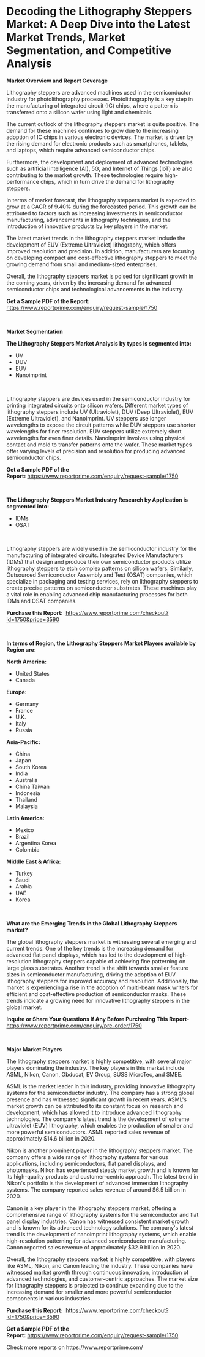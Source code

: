 <p><h1>Decoding the Lithography Steppers Market: A Deep Dive into the Latest Market Trends, Market Segmentation, and Competitive Analysis</h1></p><p><strong>Market Overview and Report Coverage</strong></p>
<p><p>Lithography steppers are advanced machines used in the semiconductor industry for photolithography processes. Photolithography is a key step in the manufacturing of integrated circuit (IC) chips, where a pattern is transferred onto a silicon wafer using light and chemicals.</p><p>The current outlook of the lithography steppers market is quite positive. The demand for these machines continues to grow due to the increasing adoption of IC chips in various electronic devices. The market is driven by the rising demand for electronic products such as smartphones, tablets, and laptops, which require advanced semiconductor chips.</p><p>Furthermore, the development and deployment of advanced technologies such as artificial intelligence (AI), 5G, and Internet of Things (IoT) are also contributing to the market growth. These technologies require high-performance chips, which in turn drive the demand for lithography steppers.</p><p>In terms of market forecast, the lithography steppers market is expected to grow at a CAGR of 9.40% during the forecasted period. This growth can be attributed to factors such as increasing investments in semiconductor manufacturing, advancements in lithography techniques, and the introduction of innovative products by key players in the market.</p><p>The latest market trends in the lithography steppers market include the development of EUV (Extreme Ultraviolet) lithography, which offers improved resolution and precision. In addition, manufacturers are focusing on developing compact and cost-effective lithography steppers to meet the growing demand from small and medium-sized enterprises.</p><p>Overall, the lithography steppers market is poised for significant growth in the coming years, driven by the increasing demand for advanced semiconductor chips and technological advancements in the industry.</p></p>
<p><strong>Get a Sample PDF of the Report:</strong> <a href="https://www.reportprime.com/enquiry/request-sample/1750">https://www.reportprime.com/enquiry/request-sample/1750</a></p>
<p>&nbsp;</p>
<p><strong>Market Segmentation</strong></p>
<p><strong>The Lithography Steppers Market Analysis by types is segmented into:</strong></p>
<p><ul><li>UV</li><li>DUV</li><li>EUV</li><li>Nanoimprint</li></ul></p>
<p>&nbsp;</p>
<p><p>Lithography steppers are devices used in the semiconductor industry for printing integrated circuits onto silicon wafers. Different market types of lithography steppers include UV (Ultraviolet), DUV (Deep Ultraviolet), EUV (Extreme Ultraviolet), and Nanoimprint. UV steppers use longer wavelengths to expose the circuit patterns while DUV steppers use shorter wavelengths for finer resolution. EUV steppers utilize extremely short wavelengths for even finer details. Nanoimprint involves using physical contact and mold to transfer patterns onto the wafer. These market types offer varying levels of precision and resolution for producing advanced semiconductor chips.</p></p>
<p><strong>Get a Sample PDF of the Report:</strong>&nbsp;<a href="https://www.reportprime.com/enquiry/request-sample/1750">https://www.reportprime.com/enquiry/request-sample/1750</a></p>
<p>&nbsp;</p>
<p><strong>The Lithography Steppers Market Industry Research by Application is segmented into:</strong></p>
<p><ul><li>IDMs</li><li>OSAT</li></ul></p>
<p>&nbsp;</p>
<p><p>Lithography steppers are widely used in the semiconductor industry for the manufacturing of integrated circuits. Integrated Device Manufacturers (IDMs) that design and produce their own semiconductor products utilize lithography steppers to etch complex patterns on silicon wafers. Similarly, Outsourced Semiconductor Assembly and Test (OSAT) companies, which specialize in packaging and testing services, rely on lithography steppers to create precise patterns on semiconductor substrates. These machines play a vital role in enabling advanced chip manufacturing processes for both IDMs and OSAT companies.</p></p>
<p><strong>Purchase this Report:</strong>&nbsp; <a href="https://www.reportprime.com/checkout?id=1750&price=3590">https://www.reportprime.com/checkout?id=1750&price=3590</a></p>
<p>&nbsp;</p>
<p><strong>In terms of Region, the Lithography Steppers Market Players available by Region are:</strong></p>
<p>
    <p> <strong> North America: </strong>
        <ul>
            <li>United States</li>
            <li>Canada</li>
        </ul>
        </p> 
    <p> <strong> Europe: </strong>
        <ul>
            <li>Germany</li>
            <li>France</li>
            <li>U.K.</li>
            <li>Italy</li>
            <li>Russia</li>
        </ul>
        </p> 
    <p> <strong> Asia-Pacific: </strong>
        <ul>
            <li>China</li>
            <li>Japan</li>
            <li>South Korea</li>
            <li>India</li>
            <li>Australia</li>
            <li>China Taiwan</li>
            <li>Indonesia</li>
            <li>Thailand</li>
            <li>Malaysia</li>
        </ul>
        </p> 
    <p> <strong> Latin America: </strong>
        <ul>
            <li>Mexico</li>
            <li>Brazil</li>
            <li>Argentina Korea</li>
            <li>Colombia</li>
        </ul>
        </p> 
    <p> <strong> Middle East & Africa: </strong>
        <ul>
            <li>Turkey</li>
            <li>Saudi</li>
            <li>Arabia</li>
            <li>UAE</li>
            <li>Korea</li>
        </ul>
    </p>
    </p>
<p>&nbsp;</p>
<p><strong>What are the Emerging Trends in the Global Lithography Steppers market?</strong></p>
<p><p>The global lithography steppers market is witnessing several emerging and current trends. One of the key trends is the increasing demand for advanced flat panel displays, which has led to the development of high-resolution lithography steppers capable of achieving fine patterning on large glass substrates. Another trend is the shift towards smaller feature sizes in semiconductor manufacturing, driving the adoption of EUV lithography steppers for improved accuracy and resolution. Additionally, the market is experiencing a rise in the adoption of multi-beam mask writers for efficient and cost-effective production of semiconductor masks. These trends indicate a growing need for innovative lithography steppers in the global market.</p></p>
<p><strong>Inquire or Share Your Questions If Any Before Purchasing This Report</strong>- <a href="https://www.reportprime.com/enquiry/pre-order/1750">https://www.reportprime.com/enquiry/pre-order/1750</a></p>
<p>&nbsp;</p>
<p><strong>Major Market Players</strong></p>
<p><p>The lithography steppers market is highly competitive, with several major players dominating the industry. The key players in this market include ASML, Nikon, Canon, Obducat, EV Group, SUSS MicroTec, and SMEE.</p><p>ASML is the market leader in this industry, providing innovative lithography systems for the semiconductor industry. The company has a strong global presence and has witnessed significant growth in recent years. ASML's market growth can be attributed to its constant focus on research and development, which has allowed it to introduce advanced lithography technologies. The company's latest trend is the development of extreme ultraviolet (EUV) lithography, which enables the production of smaller and more powerful semiconductors. ASML reported sales revenue of approximately $14.6 billion in 2020.</p><p>Nikon is another prominent player in the lithography steppers market. The company offers a wide range of lithography systems for various applications, including semiconductors, flat panel displays, and photomasks. Nikon has experienced steady market growth and is known for its high-quality products and customer-centric approach. The latest trend in Nikon's portfolio is the development of advanced immersion lithography systems. The company reported sales revenue of around $6.5 billion in 2020.</p><p>Canon is a key player in the lithography steppers market, offering a comprehensive range of lithography systems for the semiconductor and flat panel display industries. Canon has witnessed consistent market growth and is known for its advanced technology solutions. The company's latest trend is the development of nanoimprint lithography systems, which enable high-resolution patterning for advanced semiconductor manufacturing. Canon reported sales revenue of approximately $32.9 billion in 2020.</p><p>Overall, the lithography steppers market is highly competitive, with players like ASML, Nikon, and Canon leading the industry. These companies have witnessed market growth through continuous innovation, introduction of advanced technologies, and customer-centric approaches. The market size for lithography steppers is projected to continue expanding due to the increasing demand for smaller and more powerful semiconductor components in various industries.</p></p>
<p><strong>Purchase this Report:</strong>&nbsp;&nbsp;<a href="https://www.reportprime.com/checkout?id=1750&price=3590">https://www.reportprime.com/checkout?id=1750&price=3590</a></p>
<p></p>
<p><strong>Get a Sample PDF of the Report:</strong>&nbsp;<a href="https://www.reportprime.com/enquiry/request-sample/1750">https://www.reportprime.com/enquiry/request-sample/1750</a></p>
<p>Check more reports on https://www.reportprime.com/</p>